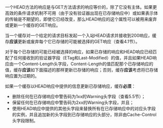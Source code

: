 一个HEAD方法的响应是与GET方法请求的响应等价的，除了它没有主体。如果更高效的条件请求机制不可用（由于没有验证器出现在已存储响应中）或如果表示体的传输是不期望的，即使它已经改变，那么HEAD响应的这个属性可以被用来废弃或更新一个缓存的GET响应。

当一个缓存对一个给定的请求目标发起一个入站HEAD请求并接收到200响应，缓存**应该**更新或废弃每个它已存储的可能被选择的GET响应（查看4.1节）。

对于每个已存储的可能已经被选择的响应，如果已存储的响应和HEAD响应已经匹配了任何接收到的验证器字段（ETag和Last-Modified）的值，并且如果HEAD响应由一个Content-Length头字段，Content-Length的值匹配那个已存储响应的值，缓存**应该**如下面描述的那样更新已存储的响应；否则，缓存**应该**考虑将已存储响应置为过期的。

如果一个缓存以HEAD响应中提供的信息更新已存储响应，缓存**必须**：

- 删除任何在已存储响应中警告码为1xx的Warning头字段（查看5.5节）；
- 保留任何在已存储响应中警告码为2xx的Warning头字段，并且；
- 使用HEAD响应中提供的其他头字段来替换所有在已存储响应中的对应头字段的实例，并且追加新的头字段到已存储响应的头部分，除非由Cache-Control头字段限制。